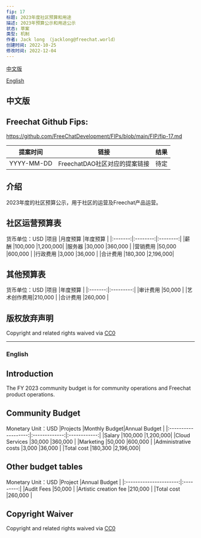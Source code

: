```yaml
---
fip: 17
标题: 2023年度社区预算和用途
描述: 2023年预算公示和用途公示
状态: 草案
类型: 机制
作者: Jack long （jacklong@freechat.world）
创建时间: 2022-10-25
修改时间: 2022-12-04
---
```


[中文版](#1)

[English](#2)

<h2 id="1">中文版</h2>

## Freechat Github Fips: 

https://github.com/FreeChatDevelopment/FIPs/blob/main/FIP/fip-17.md

  | 提案时间 | 链接 | 结果 |
  |:-:|:-:|:-:|
  |YYYY-MM-DD |FreechatDAO社区对应的提案链接|待定|

## 介绍
2023年度的社区预算公示，用于社区的运营及Freechat产品运营。

## 社区运营预算表
货币单位：USD
|项目      |月度预算   |年度预算    | 
|:-------:|:--------:|:--------:|
|薪酬      |100,000   |1,200,000|
|服务器     |30,000    |360,000 |
|营销费用   |50,000    |600,000 |
|行政费用   |3,000     |36,000  |
|合计费用   |180,300   |2,196,000|

## 其他预算表
货币单位：USD
|项目      |年度预算    | 
|:-------:|:---------:|
|审计费用   |50,000    |
|艺术创作费用|210,000   |
|合计费用   |260,000   |

## 版权放弃声明
Copyright and related rights waived via [CC0](https://github.com/ethereum/EIPs/blob/master/LICENSE.md)

-------------------------

<h3 id="2">English</h3>

## Introduction
The FY 2023 community budget is for community operations and Freechat product operations.

## Community Budget
Monetary Unit：USD
|Projects             |Monthly Budget|Annual Budget | 
|:-------------------:|:-------------:|:------------:|
|Salary               |100,000   |1,200,000|
|Cloud Services       |30,000    |360,000 |
|Marketing            |50,000    |600,000 |
|Administrative costs |3,000     |36,000  |
|Total cost           |180,300   |2,196,000|

## Other budget tables
Monetary Unit：USD
|Project                 |Annual Budget | 
|:----------------------:|:---------:|
|Audit Fees              |50,000    |
|Artistic creation fee   |210,000   |
|Total cost              |260,000   |

## Copyright Waiver
Copyright and related rights waived via [CC0](https://github.com/ethereum/EIPs/blob/master/LICENSE.md)